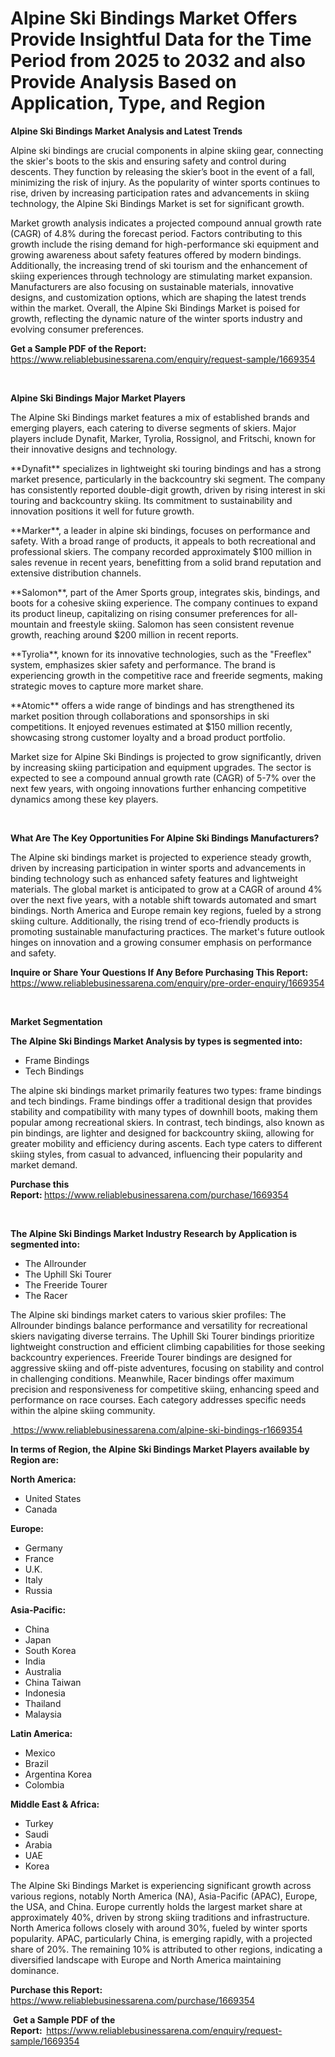 <p><h1>Alpine Ski Bindings Market Offers Provide Insightful Data for the Time Period from 2025 to 2032 and also Provide Analysis Based on Application, Type, and Region</h1></p><p><strong>Alpine Ski Bindings Market Analysis and Latest Trends</strong></p>
<p><p>Alpine ski bindings are crucial components in alpine skiing gear, connecting the skier's boots to the skis and ensuring safety and control during descents. They function by releasing the skier’s boot in the event of a fall, minimizing the risk of injury. As the popularity of winter sports continues to rise, driven by increasing participation rates and advancements in skiing technology, the Alpine Ski Bindings Market is set for significant growth.</p><p>Market growth analysis indicates a projected compound annual growth rate (CAGR) of 4.8% during the forecast period. Factors contributing to this growth include the rising demand for high-performance ski equipment and growing awareness about safety features offered by modern bindings. Additionally, the increasing trend of ski tourism and the enhancement of skiing experiences through technology are stimulating market expansion. Manufacturers are also focusing on sustainable materials, innovative designs, and customization options, which are shaping the latest trends within the market. Overall, the Alpine Ski Bindings Market is poised for growth, reflecting the dynamic nature of the winter sports industry and evolving consumer preferences.</p></p>
<p><strong>Get a Sample PDF of the Report:&nbsp;</strong> <a href="https://www.reliablebusinessarena.com/enquiry/request-sample/1669354?utm_campaign=1143&utm_medium=2&utm_source=Github&utm_content=ia&utm_term=15042025&utm_id=alpine-ski-bindings">https://www.reliablebusinessarena.com/enquiry/request-sample/1669354</a></p>
<p>&nbsp;</p>
<p><strong>Alpine Ski Bindings Major Market Players</strong></p>
<p><p>The Alpine Ski Bindings market features a mix of established brands and emerging players, each catering to diverse segments of skiers. Major players include Dynafit, Marker, Tyrolia, Rossignol, and Fritschi, known for their innovative designs and technology.</p><p>**Dynafit** specializes in lightweight ski touring bindings and has a strong market presence, particularly in the backcountry ski segment. The company has consistently reported double-digit growth, driven by rising interest in ski touring and backcountry skiing. Its commitment to sustainability and innovation positions it well for future growth.</p><p>**Marker**, a leader in alpine ski bindings, focuses on performance and safety. With a broad range of products, it appeals to both recreational and professional skiers. The company recorded approximately $100 million in sales revenue in recent years, benefitting from a solid brand reputation and extensive distribution channels.</p><p>**Salomon**, part of the Amer Sports group, integrates skis, bindings, and boots for a cohesive skiing experience. The company continues to expand its product lineup, capitalizing on rising consumer preferences for all-mountain and freestyle skiing. Salomon has seen consistent revenue growth, reaching around $200 million in recent reports.</p><p>**Tyrolia**, known for its innovative technologies, such as the "Freeflex" system, emphasizes skier safety and performance. The brand is experiencing growth in the competitive race and freeride segments, making strategic moves to capture more market share.</p><p>**Atomic** offers a wide range of bindings and has strengthened its market position through collaborations and sponsorships in ski competitions. It enjoyed revenues estimated at $150 million recently, showcasing strong customer loyalty and a broad product portfolio.</p><p>Market size for Alpine Ski Bindings is projected to grow significantly, driven by increasing skiing participation and equipment upgrades. The sector is expected to see a compound annual growth rate (CAGR) of 5-7% over the next few years, with ongoing innovations further enhancing competitive dynamics among these key players.</p></p>
<p>&nbsp;</p>
<p><strong>What Are The Key Opportunities For Alpine Ski Bindings Manufacturers?</strong></p>
<p><p>The Alpine ski bindings market is projected to experience steady growth, driven by increasing participation in winter sports and advancements in binding technology such as enhanced safety features and lightweight materials. The global market is anticipated to grow at a CAGR of around 4% over the next five years, with a notable shift towards automated and smart bindings. North America and Europe remain key regions, fueled by a strong skiing culture. Additionally, the rising trend of eco-friendly products is promoting sustainable manufacturing practices. The market's future outlook hinges on innovation and a growing consumer emphasis on performance and safety.</p></p>
<p><strong>Inquire or Share Your Questions If Any Before Purchasing This Report:</strong> <a href="https://www.reliablebusinessarena.com/enquiry/pre-order-enquiry/1669354?utm_campaign=1143&utm_medium=2&utm_source=Github&utm_content=ia&utm_term=15042025&utm_id=alpine-ski-bindings">https://www.reliablebusinessarena.com/enquiry/pre-order-enquiry/1669354</a></p>
<p>&nbsp;</p>
<p><strong>Market Segmentation</strong></p>
<p><strong>The Alpine Ski Bindings Market Analysis by types is segmented into:</strong></p>
<p><ul><li>Frame Bindings</li><li>Tech Bindings</li></ul></p>
<p><p>The alpine ski bindings market primarily features two types: frame bindings and tech bindings. Frame bindings offer a traditional design that provides stability and compatibility with many types of downhill boots, making them popular among recreational skiers. In contrast, tech bindings, also known as pin bindings, are lighter and designed for backcountry skiing, allowing for greater mobility and efficiency during ascents. Each type caters to different skiing styles, from casual to advanced, influencing their popularity and market demand.</p></p>
<p><strong>Purchase this Report:&nbsp;</strong><a href="https://www.reliablebusinessarena.com/purchase/1669354?utm_campaign=1143&utm_medium=2&utm_source=Github&utm_content=ia&utm_term=15042025&utm_id=alpine-ski-bindings">https://www.reliablebusinessarena.com/purchase/1669354</a></p>
<p>&nbsp;</p>
<p><strong>The Alpine Ski Bindings Market Industry Research by Application is segmented into:</strong></p>
<p><ul><li>The Allrounder</li><li>The Uphill Ski Tourer</li><li>The Freeride Tourer</li><li>The Racer</li></ul></p>
<p><p>The Alpine ski bindings market caters to various skier profiles: The Allrounder bindings balance performance and versatility for recreational skiers navigating diverse terrains. The Uphill Ski Tourer bindings prioritize lightweight construction and efficient climbing capabilities for those seeking backcountry experiences. Freeride Tourer bindings are designed for aggressive skiing and off-piste adventures, focusing on stability and control in challenging conditions. Meanwhile, Racer bindings offer maximum precision and responsiveness for competitive skiing, enhancing speed and performance on race courses. Each category addresses specific needs within the alpine skiing community.</p></p>
<p><a href="https://www.reliablebusinessarena.com/alpine-ski-bindings-r1669354?utm_campaign=1143&utm_medium=2&utm_source=Github&utm_content=ia&utm_term=15042025&utm_id=alpine-ski-bindings">&nbsp;https://www.reliablebusinessarena.com/alpine-ski-bindings-r1669354</a></p>
<p><strong>In terms of Region, the Alpine Ski Bindings Market Players available by Region are:</strong></p>
<p>
    <p> <strong> North America: </strong>
        <ul>
            <li>United States</li>
            <li>Canada</li>
        </ul>
        </p> 
    <p> <strong> Europe: </strong>
        <ul>
            <li>Germany</li>
            <li>France</li>
            <li>U.K.</li>
            <li>Italy</li>
            <li>Russia</li>
        </ul>
        </p> 
    <p> <strong> Asia-Pacific: </strong>
        <ul>
            <li>China</li>
            <li>Japan</li>
            <li>South Korea</li>
            <li>India</li>
            <li>Australia</li>
            <li>China Taiwan</li>
            <li>Indonesia</li>
            <li>Thailand</li>
            <li>Malaysia</li>
        </ul>
        </p> 
    <p> <strong> Latin America: </strong>
        <ul>
            <li>Mexico</li>
            <li>Brazil</li>
            <li>Argentina Korea</li>
            <li>Colombia</li>
        </ul>
        </p> 
    <p> <strong> Middle East & Africa: </strong>
        <ul>
            <li>Turkey</li>
            <li>Saudi</li>
            <li>Arabia</li>
            <li>UAE</li>
            <li>Korea</li>
        </ul>
    </p>
    </p>
<p><p>The Alpine Ski Bindings Market is experiencing significant growth across various regions, notably North America (NA), Asia-Pacific (APAC), Europe, the USA, and China. Europe currently holds the largest market share at approximately 40%, driven by strong skiing traditions and infrastructure. North America follows closely with around 30%, fueled by winter sports popularity. APAC, particularly China, is emerging rapidly, with a projected share of 20%. The remaining 10% is attributed to other regions, indicating a diversified landscape with Europe and North America maintaining dominance.</p></p>
<p><strong>Purchase this Report: </strong><a href="https://www.reliablebusinessarena.com/purchase/1669354?utm_campaign=1143&utm_medium=2&utm_source=Github&utm_content=ia&utm_term=15042025&utm_id=alpine-ski-bindings">https://www.reliablebusinessarena.com/purchase/1669354</a></p>
<p>&nbsp;<strong>Get a Sample PDF of the Report:&nbsp;&nbsp;</strong><a href="https://www.reliablebusinessarena.com/enquiry/request-sample/1669354?utm_campaign=1143&utm_medium=2&utm_source=Github&utm_content=ia&utm_term=15042025&utm_id=alpine-ski-bindings">https://www.reliablebusinessarena.com/enquiry/request-sample/1669354</a></p>
<p><strong></strong></p>
<p><p></p><p></p><p></p></p>